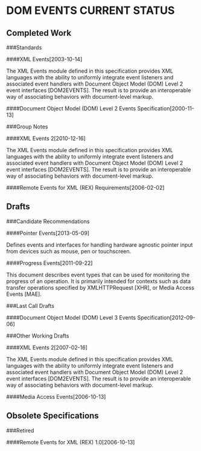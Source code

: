 DOM EVENTS CURRENT STATUS
======================

Completed Work
--------------

###Standards

####XML Events[2003-10-14]

The XML Events module defined in this specification provides XML languages with the ability to uniformly integrate event listeners and associated event handlers with Document Object Model (DOM) Level 2 event interfaces [DOM2EVENTS]. The result is to provide an interoperable way of associating behaviors with document-level markup.

####Document Object Model (DOM) Level 2 Events Specification[2000-11-13]

###Group Notes

####XML Events 2[2010-12-16]

The XML Events module defined in this specification provides XML languages with the ability to uniformly integrate event listeners and associated event handlers with Document Object Model (DOM) Level 2 event interfaces [DOM2EVENTS]. The result is to provide an interoperable way of associating behaviors with document-level markup.

####Remote Events for XML (REX) Requirements[2006-02-02]

Drafts
------

###Candidate Recommendations

####Pointer Events[2013-05-09]

Defines events and interfaces for handling hardware agnostic pointer input from devices such as mouse, pen or touchscreen.

####Progress Events[2011-09-22]

This document describes event types that can be used for monitoring the progress of an operation. It is primarily intended for contexts such as data transfer operations specified by XMLHTTPRequest [XHR], or Media Access Events [MAE].

###Last Call Drafts

####Document Object Model (DOM) Level 3 Events Specification[2012-09-06]

###Other Working Drafts

####XML Events 2[2007-02-16]

The XML Events module defined in this specification provides XML languages with the ability to uniformly integrate event listeners and associated event handlers with Document Object Model (DOM) Level 2 event interfaces [DOM2EVENTS]. The result is to provide an interoperable way of associating behaviors with document-level markup.

####Media Access Events[2006-10-13]

Obsolete Specifications
-----------------------

###Retired

####Remote Events for XML (REX) 1.0[2006-10-13]